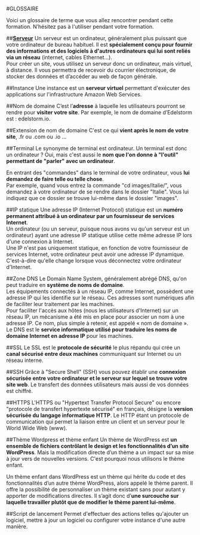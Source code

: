 #GLOSSAIRE

Voici un glossaire de terme que vous allez rencontrer pendant cette formation.
N’hésitez pas à l'utiliser pendant votre formation.

##**<a href="#">Serveur</a>**
Un serveur est un ordinateur, généralement plus puissant que votre ordinateur de bureau habituel. Il est **spécialement conçu pour fournir des informations et des logiciels à d'autres ordinateurs qui lui sont reliés via un réseau** (internet, cables Ethernet...).<br>
Pour créer un site, vous utilisez un serveur donc un ordinateur, mais virtuel, à distance. Il vous permettra de recevoir du courrier électronique, de stocker des données et d’accéder au web de façon générale. 

##Instance
Une instance est un **serveur virtuel** permettant d'exécuter des applications sur l'infrastructure Amazon Web Services.

##Nom de domaine
C’est l’**adresse** à laquelle les utilisateurs pourront se rendre pour **visiter votre site**. Par exemple, le nom de domaine d’Edelstorm est : edelstorm.io.

##Extension de nom de domaine
C'est ce qui **vient après le nom de votre site**, .fr ou .com ou .io ... 

##Terminal
Le synonyme de terminal est ordinateur. Un terminal est donc un ordinateur ? Oui, mais c'est aussi le **nom que l'on donne à "l'outil" permettant de "parler" avec un ordinateur**. 

En entrant des "commandes" dans le terminal de votre ordinateur, vous **lui demandez de faire telle ou telle chose**. <br>
Par exemple, quand vous entrez la commande "cd images/Italie/", vous demandez à votre ordinateur de se rendre dans le dossier "Italie". Vous lui indiquez que ce dossier se trouve lui-même dans le dossier "images".

##IP statique
Une adresse IP (Internet Protocol) statique est un **numéro permanent attribué à un ordinateur par un fournisseur de services Internet**.<br>
Un ordinateur (ou un serveur, puisque nous avons vu qu'un serveur est un ordinateur) ayant une adresse IP statique utilise cette même adresse IP lors d'une connexion à Internet.<br>
Une IP n'est pas uniquement statique, en fonction de votre fournisseur de services Internet, votre ordinateur peut avoir une adresse IP dynamique. C'est-à-dire qu'elle change lorsque vous déconnectez votre ordinateur d'Internet.

##Zone DNS
Le Domain Name System, généralement abrégé DNS, qu'on peut traduire en **système de noms de domaine**. <br>
Les équipements connectés à un réseau IP, comme Internet, possèdent une adresse IP qui les identifie sur le réseau. Ces adresses sont numériques afin de faciliter leur traitement par les machines. <br>
Pour faciliter l'accès aux hôtes (nous les utilisateurs d'Internet) sur un réseau IP, un mécanisme a été mis en place pour associer un nom à une adresse IP. Ce nom, plus simple à retenir, est appelé « nom de domaine ». Le DNS est le **service informatique utilisé pour traduire les noms de domaine Internet en adresse IP** pour les machines.

##SSL
Le SSL est le **protocole de sécurité** le plus répandu qui crée un **canal sécurisé entre deux machines** communiquant sur Internet ou un réseau interne.

##SSH
Grâce à "Secure Shell" (SSH) vous pouvez établir une **connexion sécurisée entre votre ordinateur et le serveur sur lequel se trouve votre site web**. Le transfert des données utilisateurs mais aussi de vos données est chiffré.

##HTTPS
L'HTTPS ou "Hypertext Transfer Protocol Secure" ou encore "protocole de transfert hypertexte sécurisé" en français, désigne la **version sécurisée du langage informatique HTTP**. Le HTTP étant un protocole de communication qui permet la liaison entre un client et un serveur pour le World Wide Web (www).

##Thème Wordpress et thème enfant
Un thème de WordPress est **un ensemble de fichiers contrôlant le design et les fonctionnalités d’un site WordPress**. Mais la modification directe d’un thème a un impact sur sa mise à jour vers de nouvelles versions. C'est pourquoi nous utilisons le thème enfant.

Un thème enfant dans WordPress est un thème qui hérite du code et des fonctionnalités d’un autre thème WordPress, alors appelé le thème parent. Il offre la possibilité de personnaliser un thème existant sans pour autant y apporter de modifications directes. Il s’agit donc d’**une surcouche sur laquelle travailler plutôt que de modifier le thème parent lui-même**.

##Script de lancement 
Permet d'effectuer des actions telles qu'ajouter un logiciel, mettre à jour un logiciel ou configurer votre instance d'une autre manière.